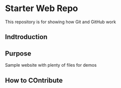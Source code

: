 # Starter Web Repo

This repository is for showing how Git and GitHub work

## Indtroduction

## Purpose

Sample website with plenty of files for demos

## How to COntribute